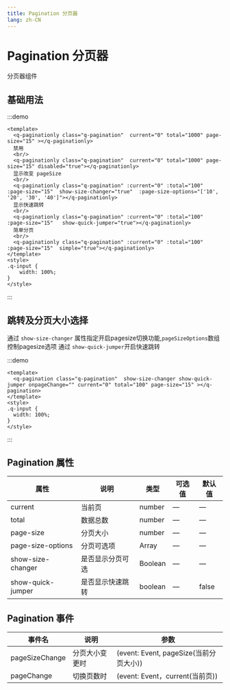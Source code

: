 ```yaml
---
title: Pagination 分页器
lang: zh-CN
---
```

# Pagination 分页器
分页器组件

<script lang="ts" setup>
import { onMounted } from "vue";
onMounted(()=>{
import("@zzjz/v-component/dist2/assets/q-paginationly.js"); 
}) 
</script>

## 基础用法

:::demo

```vue
<template>
  <q-paginationly class="q-pagination"  current="0" total="1000" page-size="15" ></q-paginationly>
  禁用
  <br/>
  <q-paginationly class="q-pagination"  current="0" total="1000" page-size="15" disabled="true"></q-paginationly>
  显示改变 pageSize
  <br/>
  <q-paginationly class="q-pagination" :current="0" :total="100" :page-size="15"  show-size-changer="true"  :page-size-options="['10', '20', '30', '40']"></q-paginationly>
  显示快速跳转
  <br/>
  <q-paginationly class="q-pagination" :current="0" :total="100" :page-size="15"   show-quick-jumper="true"></q-paginationly>
  简单分页
  <br/>
  <q-paginationly class="q-pagination" :current="0" :total="100" :page-size="15"  simple="true"></q-paginationly>
</template>
<style>
.q-input {
	width: 100%;
}
</style>
```

:::

## 跳转及分页大小选择

通过 `show-size-changer` 属性指定开启pagesize切换功能,`pageSizeOptions`数组控制pagesize选项
通过 `show-quick-jumper`开启快速跳转

:::demo

```vue
<template>
  <q-pagination class="q-pagination"  show-size-changer show-quick-jumper onpageChange="" current="0" total="100" page-size="15" ></q-pagination>
</template>
<style>
.q-input {
  width: 100%;
}
</style>
```

:::



## Pagination 属性

| 属性                | 说明                              | 类型      | 可选值          | 默认值 |
|-------------------|---------------------------------|---------| --------------- | ------ |
| current           | 当前页                             | number  | —  | —   |
| total             | 数据总数                            | number  | —               | —      |
| page-size         | 分页大小                            | number  | —               | —      |
| page-size-options | 分页可选项                           | Array   | —               | —      |
| show-size-changer       | 是否显示分页可选                        | Boolean | —               | —      |
| show-quick-jumper         | 是否显示快速跳转                        | boolean | —               | false  |

## Pagination 事件

| 事件名       | 说明      | 参数                               |
| ------------ |---------|----------------------------------|
| pageSizeChange      | 分页大小变更时 | (event: Event, pageSize(当前分页大小)) |
| pageChange       | 切换页数时   | (event: Event，current(当前页))      |
